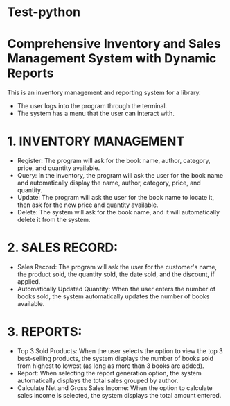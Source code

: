# Test-python
# Comprehensive Inventory and Sales Management System with Dynamic Reports

This is an inventory management and reporting system for a library.
* The user logs into the program through the terminal.
* The system has a menu that the user can interact with.

# 1. INVENTORY MANAGEMENT
- Register: The program will ask for the book name, author, category, price, and quantity available.
- Query: In the inventory, the program will ask the user for the book name and automatically display the name, author, category, price, and quantity.
- Update: The program will ask the user for the book name to locate it, then ask for the new price and quantity available.
- Delete: The system will ask for the book name, and it will automatically delete it from the system.
# 2. SALES RECORD:
- Sales Record: The program will ask the user for the customer's name, the product sold, the quantity sold, the date sold, and the discount, if applied.
- Automatically Updated Quantity:
When the user enters the number of books sold, the system automatically updates the number of books available.
# 3. REPORTS:
- Top 3 Sold Products: When the user selects the option to view the top 3 best-selling products, the system displays the number of books sold from highest to lowest (as long as more than 3 books are added).
- Report: When selecting the report generation option, the system automatically displays the total sales grouped by author.
- Calculate Net and Gross Sales Income:
When the option to calculate sales income is selected, the system displays the total amount entered.

